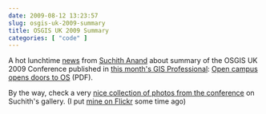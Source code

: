 ```yaml
---
date: 2009-08-12 13:23:57
slug: osgis-uk-2009-summary
title: OSGIS UK 2009 Summary
categories: [ "code" ]
---
```


A hot lunchtime [news](http://lists.osgeo.org/pipermail/discuss/2009-August/005668.html) from [Suchith Anand](http://www.nottingham.ac.uk/geography/contacts/staffPages/SuchithAnand/Suchith%20Anand.htm) about summary of the OSGIS UK 2009 Conference published in [this month's GIS Professional](http://www.pvpubs.com/magazine.php?id=2): [Open campus opens doors to OS](http://cgs.nottingham.ac.uk/~osgis/OSGISArticle.pdf) (PDF).





By the way, check a very [nice collection of photos from the conference](http://picasaweb.google.com/suchithanand76/OSGIS2009) on Suchith's gallery. (I put [mine on Flickr](/?p=684) some time ago)
